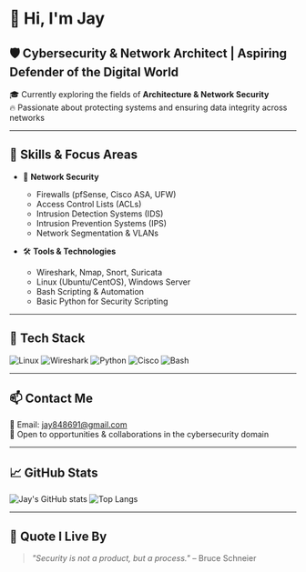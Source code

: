 # 👋 Hi, I'm Jay

## 🛡️ Cybersecurity & Network Architect | Aspiring Defender of the Digital World

🎓 Currently exploring the fields of **Architecture & Network Security**  
🔥 Passionate about protecting systems and ensuring data integrity across networks

---

## 🧠 Skills & Focus Areas

- 🔐 **Network Security**  
  - Firewalls (pfSense, Cisco ASA, UFW)
  - Access Control Lists (ACLs)
  - Intrusion Detection Systems (IDS)
  - Intrusion Prevention Systems (IPS)
  - Network Segmentation & VLANs

- 🛠️ **Tools & Technologies**
  - Wireshark, Nmap, Snort, Suricata
  - Linux (Ubuntu/CentOS), Windows Server
  - Bash Scripting & Automation
  - Basic Python for Security Scripting

---

## 🧰 Tech Stack

![Linux](https://img.shields.io/badge/Linux-FCC624?style=for-the-badge&logo=linux&logoColor=black)
![Wireshark](https://img.shields.io/badge/Wireshark-1679A7?style=for-the-badge&logo=wireshark&logoColor=white)
![Python](https://img.shields.io/badge/Python-3776AB?style=for-the-badge&logo=python&logoColor=white)
![Cisco](https://img.shields.io/badge/Cisco-1BA0D7?style=for-the-badge&logo=cisco&logoColor=white)
![Bash](https://img.shields.io/badge/Bash-4EAA25?style=for-the-badge&logo=gnubash&logoColor=white)



---

## 📫 Contact Me

📧 Email: [jay848691@gmail.com](mailto:jay848691@gmail.com)  
📍 Open to opportunities & collaborations in the cybersecurity domain

---

## 📈 GitHub Stats

![Jay's GitHub stats](https://github-readme-stats.vercel.app/api?username=jay848691&show_icons=true&theme=radical)
![Top Langs](https://github-readme-stats.vercel.app/api/top-langs/?username=jay848691&layout=compact&theme=radical)

---

## 💬 Quote I Live By

> *"Security is not a product, but a process."* – Bruce Schneier

